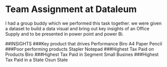 # Team Assignment at Dataleum
I had a group buddy which we performed this task together. we were given a dataset to build a data visual and bring out key insights of an Office Supply and to be presented in power point and power Bi.

##INSIGHTS
###Key product that drives Performance
  Biro
  A4 Paper
  Pencil
###Poor performing products
  Stapler
  Notepad
###Highest Tax Paid on Products
  Biro
###Highest Tax Paid in Segment
  Small Busines
###Highest Tax Paid in a State
  Osun State
